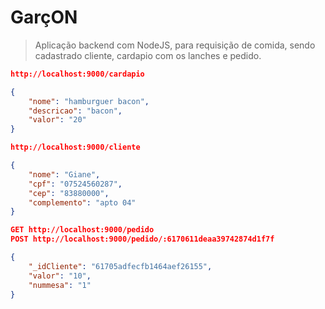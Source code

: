# GarçON

> Aplicação backend com NodeJS, para requisição de comida, sendo cadastrado cliente,
cardapio com os lanches e pedido.

```JSON
http://localhost:9000/cardapio

{
    "nome": "hamburguer bacon",
    "descricao": "bacon",
    "valor": "20"
}

http://localhost:9000/cliente

{
    "nome": "Giane",
    "cpf": "07524560287",
    "cep": "83880000",
    "complemento": "apto 04"
}

GET http://localhost:9000/pedido
POST http://localhost:9000/pedido/:6170611deaa39742874d1f7f

{
    "_idCliente": "61705adfecfb1464aef26155",
    "valor": "10",
    "nummesa": "1"
}